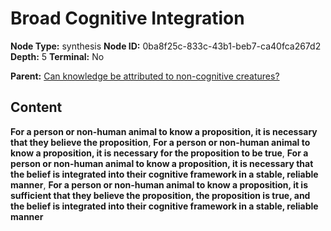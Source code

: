 # Broad Cognitive Integration

**Node Type:** synthesis
**Node ID:** 0ba8f25c-833c-43b1-beb7-ca40fca267d2
**Depth:** 5
**Terminal:** No

**Parent:** [Can knowledge be attributed to non-cognitive creatures?](can-knowledge-be-attributed-to-non-cognitive-creatures-antithesis-bb3715e8-99ee-4545-a4ae-1414dde4cb26.md)

## Content

**For a person or non-human animal to know a proposition, it is necessary that they believe the proposition**, **For a person or non-human animal to know a proposition, it is necessary for the proposition to be true**, **For a person or non-human animal to know a proposition, it is necessary that the belief is integrated into their cognitive framework in a stable, reliable manner**, **For a person or non-human animal to know a proposition, it is sufficient that they believe the proposition, the proposition is true, and the belief is integrated into their cognitive framework in a stable, reliable manner**
